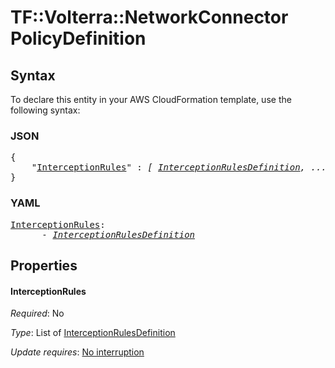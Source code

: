 # TF::Volterra::NetworkConnector PolicyDefinition

## Syntax

To declare this entity in your AWS CloudFormation template, use the following syntax:

### JSON

<pre>
{
    "<a href="#interceptionrules" title="InterceptionRules">InterceptionRules</a>" : <i>[ <a href="interceptionrulesdefinition.md">InterceptionRulesDefinition</a>, ... ]</i>
}
</pre>

### YAML

<pre>
<a href="#interceptionrules" title="InterceptionRules">InterceptionRules</a>: <i>
      - <a href="interceptionrulesdefinition.md">InterceptionRulesDefinition</a></i>
</pre>

## Properties

#### InterceptionRules

_Required_: No

_Type_: List of <a href="interceptionrulesdefinition.md">InterceptionRulesDefinition</a>

_Update requires_: [No interruption](https://docs.aws.amazon.com/AWSCloudFormation/latest/UserGuide/using-cfn-updating-stacks-update-behaviors.html#update-no-interrupt)

